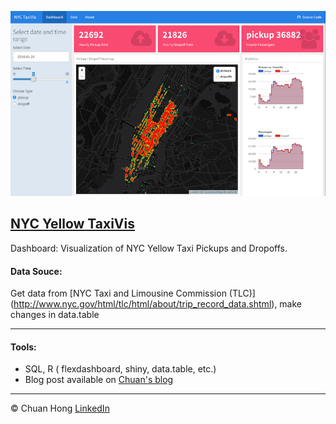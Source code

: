 ![](figure/YellowTaxiVis.png)

## [NYC Yellow TaxiVis](http://72.225.128.93:3838/taxiVis/nyc_taxiVis.Rmd)

Dashboard: Visualization of NYC Yellow Taxi Pickups and Dropoffs.

#### Data Souce:

Get data from [NYC Taxi and Limousine Commission (TLC)] (http://www.nyc.gov/html/tlc/html/about/trip_record_data.shtml), make changes in data.table

***

#### Tools: 

* SQL, R ( flexdashboard, shiny, data.table, etc.)
* Blog post available on [Chuan's blog](https://iamchuan.com/2017/03/22/dashboard-nyc-yellow-taxi-trips/)

***

&copy; Chuan Hong [LinkedIn](https://www.linkedin.com/in/iamchuan/) 


